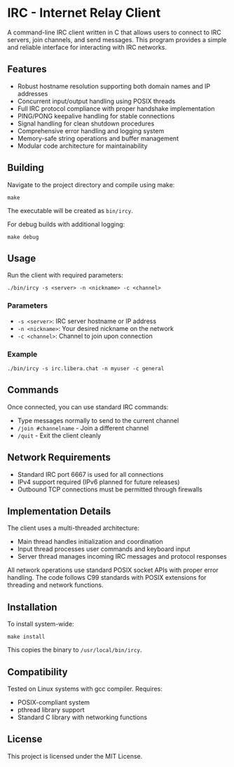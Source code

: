 # IRC - Internet Relay Client

A command-line IRC client written in C that allows users to connect to IRC servers, join channels, and send messages. This program provides a simple and reliable interface for interacting with IRC networks.

## Features

- Robust hostname resolution supporting both domain names and IP addresses
- Concurrent input/output handling using POSIX threads
- Full IRC protocol compliance with proper handshake implementation
- PING/PONG keepalive handling for stable connections
- Signal handling for clean shutdown procedures
- Comprehensive error handling and logging system
- Memory-safe string operations and buffer management
- Modular code architecture for maintainability

## Building

Navigate to the project directory and compile using make:

```
make
```

The executable will be created as `bin/ircy`.

For debug builds with additional logging:

```
make debug
```

## Usage

Run the client with required parameters:

```
./bin/ircy -s <server> -n <nickname> -c <channel>
```

### Parameters

- `-s <server>`: IRC server hostname or IP address
- `-n <nickname>`: Your desired nickname on the network
- `-c <channel>`: Channel to join upon connection

### Example

```
./bin/ircy -s irc.libera.chat -n myuser -c general
```

## Commands

Once connected, you can use standard IRC commands:

- Type messages normally to send to the current channel
- `/join #channelname` - Join a different channel
- `/quit` - Exit the client cleanly

## Network Requirements

- Standard IRC port 6667 is used for all connections
- IPv4 support required (IPv6 planned for future releases)
- Outbound TCP connections must be permitted through firewalls

## Implementation Details

The client uses a multi-threaded architecture:

- Main thread handles initialization and coordination
- Input thread processes user commands and keyboard input
- Server thread manages incoming IRC messages and protocol responses

All network operations use standard POSIX socket APIs with proper error handling. The code follows C99 standards with POSIX extensions for threading and network functions.

## Installation

To install system-wide:

```
make install
```

This copies the binary to `/usr/local/bin/ircy`.

## Compatibility

Tested on Linux systems with gcc compiler. Requires:

- POSIX-compliant system
- pthread library support
- Standard C library with networking functions

## License

This project is licensed under the MIT License.
